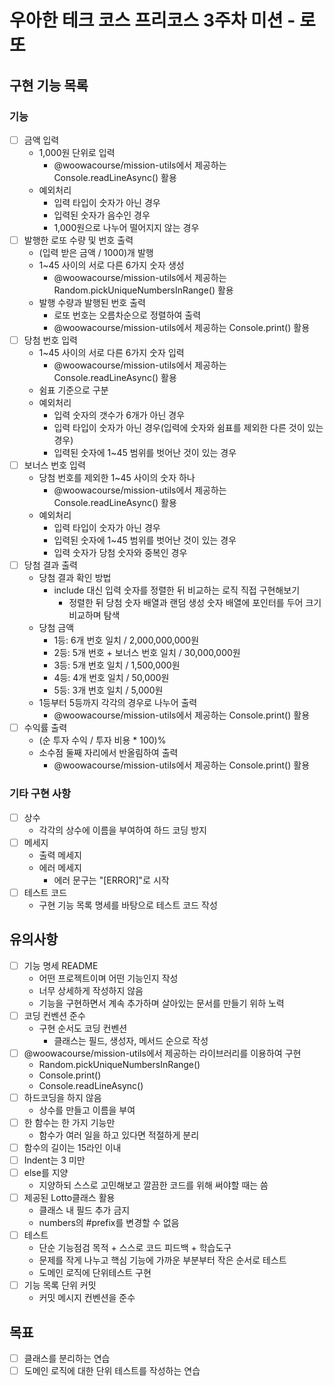 # 우아한 테크 코스 프리코스 3주차 미션 - 로또
## 구현 기능 목록
### 기능
- [ ] 금액 입력
  - 1,000원 단위로 입력
    - @woowacourse/mission-utils에서 제공하는 Console.readLineAsync() 활용
  - 예외처리
    - 입력 타입이 숫자가 아닌 경우
    - 입력된 숫자가 음수인 경우
    - 1,000원으로 나누어 떨어지지 않는 경우
- [ ] 발행한 로또 수량 및 번호 출력
  - (입력 받은 금액 / 1000)개 발행
  - 1~45 사이의 서로 다른 6가지 숫자 생성
    - @woowacourse/mission-utils에서 제공하는 Random.pickUniqueNumbersInRange() 활용
  - 발행 수량과 발행된 번호 출력
    - 로또 번호는 오름차순으로 정렬하여 출력
    - @woowacourse/mission-utils에서 제공하는 Console.print() 활용
- [ ] 당첨 번호 입력
  - 1~45 사이의 서로 다른 6가지 숫자 입력
    - @woowacourse/mission-utils에서 제공하는 Console.readLineAsync() 활용
  - 쉼표 기준으로 구분
  - 예외처리
    - 입력 숫자의 갯수가 6개가 아닌 경우
    - 입력 타입이 숫자가 아닌 경우(입력에 숫자와 쉼표를 제외한 다른 것이 있는 경우)
    - 입력된 숫자에 1~45 범위를 벗어난 것이 있는 경우
- [ ] 보너스 번호 입력
  - 당첨 번호를 제외한 1~45 사이의 숫자 하나
    - @woowacourse/mission-utils에서 제공하는 Console.readLineAsync() 활용
  - 예외처리
    - 입력 타입이 숫자가 아닌 경우
    - 입력된 숫자에 1~45 범위를 벗어난 것이 있는 경우
    - 입력 숫자가 당첨 숫자와 중복인 경우
- [ ] 당첨 결과 출력
  - 당첨 결과 확인 방법
    - include 대신 입력 숫자를 정렬한 뒤 비교하는 로직 직접 구현해보기
      - 정렬한 뒤 당첨 숫자 배열과 랜덤 생성 숫자 배열에 포인터를 두어 크기 비교하며 탐색
  - 당첨 금액
    - 1등: 6개 번호 일치 / 2,000,000,000원
    - 2등: 5개 번호 + 보너스 번호 일치 / 30,000,000원
    - 3등: 5개 번호 일치 / 1,500,000원
    - 4등: 4개 번호 일치 / 50,000원
    - 5등: 3개 번호 일치 / 5,000원
  - 1등부터 5등까지 각각의 경우로 나누어 출력
    - @woowacourse/mission-utils에서 제공하는 Console.print() 활용
- [ ] 수익률 출력
  - (순 투자 수익 / 투자 비용 * 100)%
  - 소수점 둘째 자리에서 반올림하여 출력
    - @woowacourse/mission-utils에서 제공하는 Console.print() 활용
### 기타 구현 사항
- [ ] 상수
  - 각각의 상수에 이름을 부여하여 하드 코딩 방지
- [ ] 메세지
  - 출력 메세지
  - 에러 메세지
    - 에러 문구는 "[ERROR]"로 시작
- [ ] 테스트 코드
  - 구현 기능 목록 명세를 바탕으로 테스트 코드 작성

## 유의사항
- [ ] 기능 명세 README
  - 어떤 프로젝트이며 어떤 기능인지 작성
  - 너무 상세하게 작성하지 않음
  - 기능을 구현하면서 계속 추가하며 살아있는 문서를 만들기 위하 노력
- [ ] 코딩 컨벤션 준수
  - 구현 순서도 코딩 컨벤션
    - 클래스는 필드, 생성자, 메서드 순으로 작성
- [ ] @woowacourse/mission-utils에서 제공하는 라이브러리를 이용하여 구현
  - Random.pickUniqueNumbersInRange()
  - Console.print()
  - Console.readLineAsync()
- [ ] 하드코딩을 하지 않음
  - 상수를 만들고 이름을 부여
- [ ] 한 함수는 한 가지 기능만
  - 함수가 여러 일을 하고 있다면 적절하게 분리
- [ ] 함수의 길이는 15라인 이내
- [ ] Indent는 3 미만
- [ ] else를 지양
  - 지양하되 스스로 고민해보고 깔끔한 코드를 위해 써야할 때는 씀
- [ ] 제공된 Lotto클래스 활용
  - 클래스 내 필드 추가 금지
  - numbers의 #prefix를 변경할 수 없음
- [ ] 테스트
  - 단순 기능점검 목적 + 스스로 코드 피드백 + 학습도구
  - 문제를 작게 나누고 핵심 기능에 가까운 부분부터 작은 순서로 테스트
  - 도메인 로직에 단위테스트 구현
- [ ] 기능 목록 단위 커밋
  - 커밋 메시지 컨벤션을 준수

## 목표
- [ ] 클래스를 분리하는 연습
- [ ] 도메인 로직에 대한 단위 테스트를 작성하는 연습
